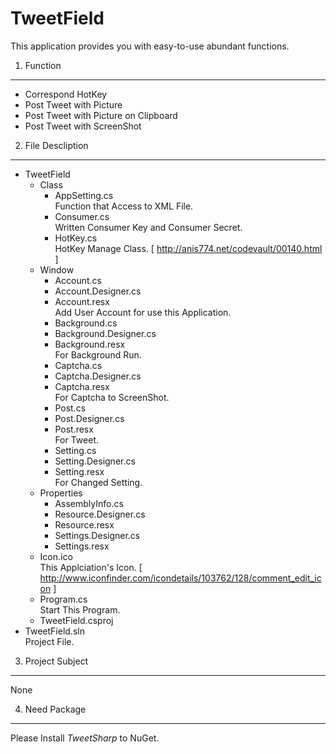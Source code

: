 TweetField
==========
This application provides you with easy-to-use abundant functions.

1. Function
----------
+ Correspond HotKey
+ Post Tweet with Picture
+ Post Tweet with Picture on Clipboard
+ Post Tweet with ScreenShot

2. File Descliption
---------
+ TweetField
	+ Class
		+ AppSetting.cs  
			Function that Access to XML File.
		+ Consumer.cs  
			Written Consumer Key and Consumer Secret.
		+ HotKey.cs  
			HotKey Manage Class. [ http://anis774.net/codevault/00140.html ]
	+ Window
		+ Account.cs
		+ Account.Designer.cs
		+ Account.resx  
			Add User Account for use this Application.
		+ Background.cs
		+ Background.Designer.cs
		+ Background.resx  
			For Background Run.
		+ Captcha.cs
		+ Captcha.Designer.cs
		+ Captcha.resx  
			For Captcha to ScreenShot.
		+ Post.cs
		+ Post.Designer.cs
		+ Post.resx  
			For Tweet.
		+ Setting.cs
		+ Setting.Designer.cs
		+ Setting.resx  
			For Changed Setting.
	+ Properties
		+ AssemblyInfo.cs
		+ Resource.Designer.cs
		+ Resource.resx
		+ Settings.Designer.cs
		+ Settings.resx  
	+ Icon.ico  
		This Applciation's Icon. [ http://www.iconfinder.com/icondetails/103762/128/comment_edit_icon ]
	+ Program.cs  
		Start This Program.
	+ TweetField.csproj  
+ TweetField.sln  
	Project File.

3. Project Subject
---------
None

4. Need Package
---------
Please Install _TweetSharp_ to NuGet.
